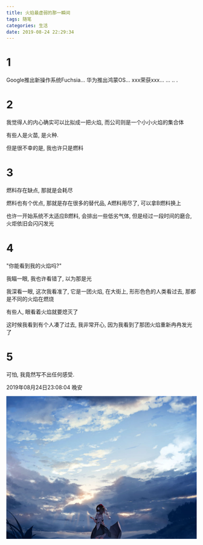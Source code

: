```yaml
---
title: 火焰最虚弱的那一瞬间
tags: 随笔
categories: 生活
date: 2019-08-24 22:29:34
---
```


# 1

Google推出新操作系统Fuchsia...
华为推出鸿蒙OS...
xxx荣获xxx...
...
..
.

# 2

我觉得人的内心确实可以比拟成一把火焰, 而公司则是一个小小火焰的集合体

有些人是火苗, 是火种.

但是很不幸的是, 我也许只是燃料

# 3

燃料存在缺点, 那就是会耗尽

燃料也有个优点, 那就是存在很多的替代品, A燃料用尽了, 可以拿B燃料换上

也许一开始系统不太适应B燃料, 会排出一些低劣气体, 但是经过一段时间的磨合, 火炬依旧会闪闪发光

# 4

"你能看到我的火焰吗?"

我瞄一眼, 我也许看错了, 以为那是光

我深看一眼, 这次我看准了, 它是一团火焰, 在大街上, 形形色色的人类看过去, 那都是不同的火焰在燃烧

有些人, 眼看着火焰就要熄灭了

这时候我看到有个人凑了过去, 我非常开心, 因为我看到了那团火焰重新冉冉发光了

# 5

可怕, 我竟然写不出任何感受.

2019年08月24日23:08:04 晚安

<img src="/images/tmpImage/dongfang.jpg">